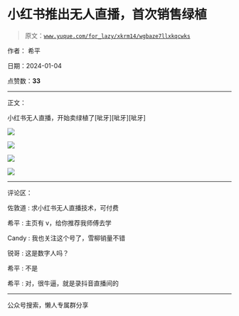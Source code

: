 # 小红书推出无人直播，首次销售绿植

> 原文：[`www.yuque.com/for_lazy/xkrm14/wgbaze7llxkqcwks`](https://www.yuque.com/for_lazy/xkrm14/wgbaze7llxkqcwks)

作者： 希平

日期：2024-01-04

点赞数：**33**

* * *

正文：

小红书无人直播，开始卖绿植了[呲牙][呲牙][呲牙]

![](img/c5e437fc3b08bf7561dac916e6a9d44e.png)

![](img/e5b97c54bebf743fb34c50a216a3b84f.png)

![](img/195e952c4fbbdb00546cf70b318cedd0.png)

![](img/5b12e0dae02c83a45bcfbf43f099fd0e.png)

* * *

评论区：

佐敦道 : 求小红书无人直播技术，可付费

希平 : 主页有 v，给你推荐我师傅去学

Candy : 我也关注这个号了，雪柳销量不错

锐哥 : 这是数字人吗？

希平 : 不是

希平 : 对，很牛逼，就是录抖音直播间的

* * *

公众号搜索，懒人专属群分享